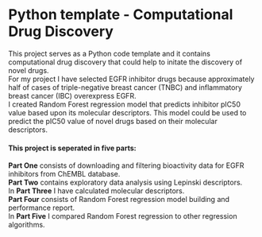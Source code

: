 # Python template - Computational Drug Discovery
This project serves as a Python code template and it contains computational drug discovery that could help to initate the discovery of novel drugs.  
For my project I have selected EGFR inhibitor drugs because approximately half of cases of triple-negative breast cancer (TNBC) and inflammatory breast cancer (IBC) overexpress EGFR.  
I created Random Forest regression model that predicts inhibitor pIC50 value based upon its molecular descriptors. This model could be used to predict the pIC50 value of novel drugs based on their molecular descriptors.  

#### This project is seperated in five parts:
**Part One** consists of downloading and filtering bioactivity data for EGFR inhibitors from ChEMBL database.  
**Part Two** contains exploratory data analysis using Lepinski descriptors.  
In **Part Three** I have calculated molecular descriptors.  
**Part Four** consists of Random Forest regression model building and performance report.  
In **Part Five** I compared Random Forest regression to other regression algorithms.
